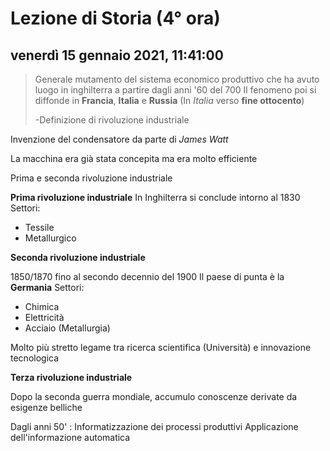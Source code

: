 # Lezione di Storia (4° ora)

## venerdì 15 gennaio 2021, 11:41:00

> Generale mutamento del sistema economico produttivo che ha avuto luogo in inghilterra a partire dagli anni '60 del 700
Il fenomeno poi si diffonde in **Francia**, **Italia** e **Russia** (In *Italia* verso **fine ottocento**)
> 
> \-Definizione di rivoluzione industriale

Invenzione del condensatore da parte di *James Watt*

La macchina era già stata concepita ma era molto efficiente

Prima e seconda rivoluzione industriale

**Prima rivoluzione industriale**
In Inghilterra si conclude intorno al 1830
Settori:
* Tessile
* Metallurgico

**Seconda rivoluzione industriale**

1850/1870 fino al secondo decennio del 1900
Il paese di punta è la **Germania**
Settori:
* Chimica
* Elettricità
* Acciaio (Metallurgia)

Molto più stretto legame tra ricerca scientifica (Università) e innovazione tecnologica

**Terza rivoluzione industriale**

Dopo la seconda guerra mondiale, accumulo conoscenze derivate da esigenze belliche

Dagli anni 50' :
Informatizzazione dei processi produttivi
Applicazione dell'informazione automatica 
<!--stackedit_data:
eyJoaXN0b3J5IjpbNjQ3MjcxNjUxLC0xOTU2MTE5NjA2XX0=
-->